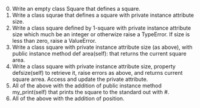 0. Write an empty class Square that defines a square. 
1. Write a class squrae that defines a square with private instance attribute size.
2. Write a class square defined by 1-square with private instance attribute size which much be an integer or otherwize raise a TypeError. If size is less than zero, raise a ValueError.
3. Write a class square with private instance attribute size (as above), with public instance method def area(self): that returns the current square area.
4. Write a class square with private instance attribute size, property defsize(self) to retrieve it, raise errors as above, and returns current square arrea. Access and update the private attribute.
5. All of the above with the addition of public instance method my_print(self) that prints the square to the standard out with #. 
6. All of the above with the addition of position. 
